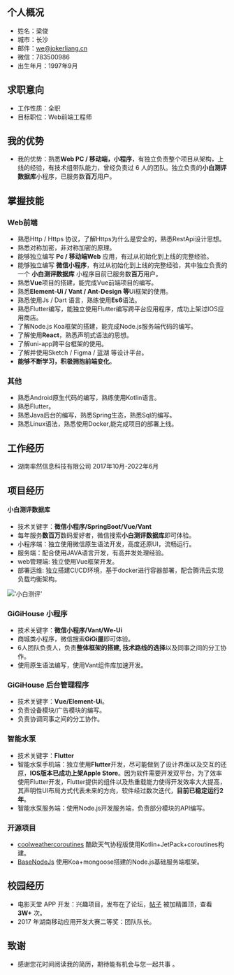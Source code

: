 ## 个人概况 ##
- 姓名：梁俊
- 城市：长沙
- 邮件：we@jokerliang.cn
- 微信：783500986
- 出生年月：1997年9月

## 求职意向 ##
- 工作性质：全职
- 目标职位：Web前端工程师

## 我的优势 ##
- 我的优势：熟悉**Web PC / 移动端，小程序**，有独立负责整个项目从架构，上线的经验，有技术组带队能力，曾经负责过 6 人的团队。独立负责的**小白测评数据库**小程序，已服务数**百万**用户。

## 掌握技能 ##
### Web前端 ###
- 熟悉Http / Https 协议，了解Https为什么是安全的，熟悉RestApi设计思想。
- 熟悉对称加密，非对称加密的原理。
- 能够独立编写 **Pc / 移动端Web** 应用，有过从初始化到上线的完整经验。
- 能够独立编写 **微信小程序**，有过从初始化到上线的完整经验，其中独立负责的一个 **小白测评数据库** 小程序目前已服务数**百万**用户。
- 熟悉**Vue**项目的搭建，能完成Vue前端项目的编写。
- 熟悉**Element-Ui / Vant / Ant-Design 等**Ui框架的使用。
- 熟悉使用Js / Dart 语言，熟练使用**Es6**语法。
- 熟悉Flutter编写，能独立使用Flutter编写跨平台应用程序，成功上架过IOS应用商店。
- 了解Node.js Koa框架的搭建，能完成Node.js服务端代码的编写。
- 了解使用**React**，熟悉声明式语法的思想。
- 了解uni-app跨平台框架的使用。
- 了解并使用Sketch / Figma / 蓝湖 等设计平台。
- **能够不断学习，积极拥抱前端变化**。

### 其他 ###
- 熟悉Android原生代码的编写，熟练使用Kotlin语言。
- 熟悉Flutter。
- 熟悉Java后台的编写，熟悉Spring生态，熟悉Sql的编写。
- 熟悉Linux语法，熟悉使用Docker,能完成项目的部署上线。


## 工作经历 ##
- 湖南率然信息科技有限公司 2017年10月-2022年6月

## 项目经历 ##
#### 小白测评数据库 ####
- 技术关键字：**微信小程序/SpringBoot/Vue/Vant**
- 每年服务**数百万**数码爱好者，微信搜索**小白测评数据库**即可体验。
- 小程序端：独立使用微信原生语法开发，高度还原UI，流畅运行。
- 服务端：配合使用JAVA语言开发，有高并发处理经验。
- web管理端: 独立使用Vue框架开发。
- 部署运维: 独立搭建CI/CD环境，基于docker进行容器部署，配合腾讯云实现负载均衡架构。
 
![‘小白测评’](https://joker-1252288448.cos.ap-nanjing.myqcloud.com/xiaobai_mini_app_149x149.jpg)

### GiGiHouse 小程序 ###
- 技术关键字：**微信小程序/Vant/We-Ui**
- 商城类小程序，微信搜索**GiGi屋**即可体验。
- 6人团队负责人，负责**整体框架的搭建, 技术路线的选择**以及同事之间的分工协作。
- 使用原生语法编写，使用Vant组件库加速开发。

### GiGiHouse 后台管理程序 ###
- 技术关键字：**Vue/Element-Ui**。
- 负责设备模块/广告模块的编写。
- 负责协调同事之间的分工协作。

### 智能水泵 ###
- 技术关键字：**Flutter**
- 智能水泵手机端：独立使用**Flutter**开发，尽可能做到了设计界面以及交互的还原，**IOS版本已成功上架Apple Store**。因为软件需要开发双平台，为了效率使用Flutter开发，Flutter提供的组件以及热重载能力使得开发效率大大提高，其声明性UI布局方式代表未来的方向，软件经过数次迭代，**目前已稳定运行2年**。
- 智能水泵服务端：使用Node.js开发服务端，负责部分模块的API编写。

### 开源项目 ###
- [coolweathercoroutines](https://github.com/LoverJoker/coolweathercoroutines) 酷欧天气协程版使用Kotlin+JetPack+coroutines构建。
- [BaseNodeJs](https://github.com/LoverJoker/BaseNodeJs) 使用Koa+mongoose搭建的Node.js基础服务端框架。

## 校园经历 ##
- 电影天堂 APP 开发：兴趣项目，发布在了论坛，[帖子](https://www.52pojie.cn/thread-591278-1-1.html) 被加精置顶，查看 **3W+** 次。
- 2017 年湖南移动应用开发大赛二等奖：团队队长。

## 致谢 ##
- 感谢您花时间阅读我的简历，期待能有机会与您一起共事 。
